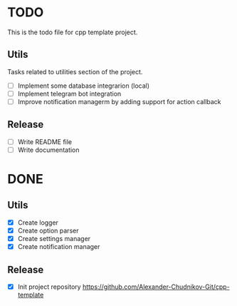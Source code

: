 # TODO

This is the todo file for cpp template project.

## Utils

Tasks related to utilities section of the project.
- [ ] Implement some database integrarion (local)
- [ ] Implement telegram bot integration
- [ ] Improve notification managerm by adding support for action callback

## Release

- [ ] Write README file
- [ ] Write documentation

# DONE

## Utils

- [x] Create logger
- [x] Create option parser
- [x] Create settings manager
- [x] Create notification manager

## Release

- [x] Init project repository https://github.com/Alexander-Chudnikov-Git/cpp-template
